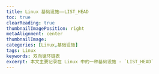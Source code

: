 ```yaml
---
title: Linux 基础设施——LIST_HEAD
toc: true
clearReading: true
thumbnailImagePosition: right
metaAlignment: center
thumbnailImage:
categories: [Linux,基础设施]
tags: Linux
keywords: 双向循环链表
excerpt: 本文主要记录在 Linux 中的一种基础设施 - `LIST_HEAD`
---
```

